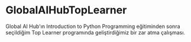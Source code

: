 # GlobalAIHubTopLearner

Global AI Hub'ın Introduction to Python Programming eğitiminden sonra seçildiğim Top Learner programında geliştirdiğimiz bir zar atma çalışması.
